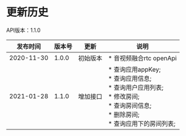 # 更新历史 #
API版本：1.1.0

|发布时间|版本号|更新|说明|
|---|---|---|---|
|2020-11-30   |1.0.0   |初始版本       |* 音视频融合rtc openApi |
|2021-01-28   |1.1.0   |增加接口       |* 查询应用appKey;<br>* 查询应用信息;<br>* 查询用户应用列表;<br>* 修改房间;<br>* 查询房间信息;<br>* 删除房间;<br>* 查询应用下的房间列表;<br> |

